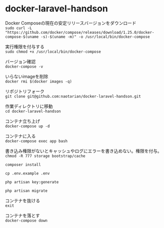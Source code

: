 # docker-laravel-handson

Docker Composeの現在の安定リリースバージョンをダウンロード  
`sudo curl -L "https://github.com/docker/compose/releases/download/1.25.0/docker-compose-$(uname -s)-$(uname -m)" -o /usr/local/bin/docker-compose`

実行権限を付与する  
`sudo chmod +x /usr/local/bin/docker-compose`

バージョン確認  
`docker-compose -v`

いらないimageを削除  
`docker rmi $(docker images -q)`

リポジトリフォーク  
`git clone git@github.com:naotarian/docker-laravel-handson.git`

作業ディレクトリに移動  
`cd docker-laravel-handson`

コンテナ立ち上げ  
`docker-compose up -d`

コンテナに入る  
`docker-compose exec app bash`

書き込み権限がないとキャッシュやログにエラーを書き込めない。権限を付与。  
`chmod -R 777 storage bootstrap/cache`
  
`composer install`
  
`cp .env.example .env`
  
`php artisan key:generate`
  
`php artisan migrate`
  
コンテナを抜ける  
`exit`
  
コンテナを落とす  
`docker-compose down`
